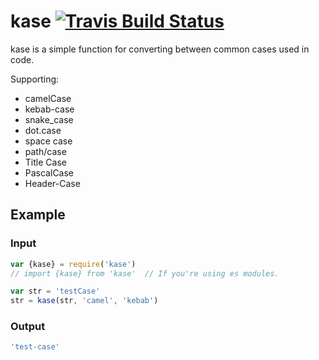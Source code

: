 [travis]:       https://travis-ci.org/arccoza/kase
[travis-img]:   https://img.shields.io/travis/arccoza/kase.svg

# kase [![Travis Build Status][travis-img]][travis]
kase is a simple function for converting between common cases used in code.

Supporting:

* camelCase
* kebab-case
* snake_case
* dot.case
* space case
* path/case
* Title Case
* PascalCase
* Header-Case

## Example

### Input

```js
var {kase} = require('kase')
// import {kase} from 'kase'  // If you're using es modules.

var str = 'testCase'
str = kase(str, 'camel', 'kebab')
```

### Output

```js
'test-case'
```
